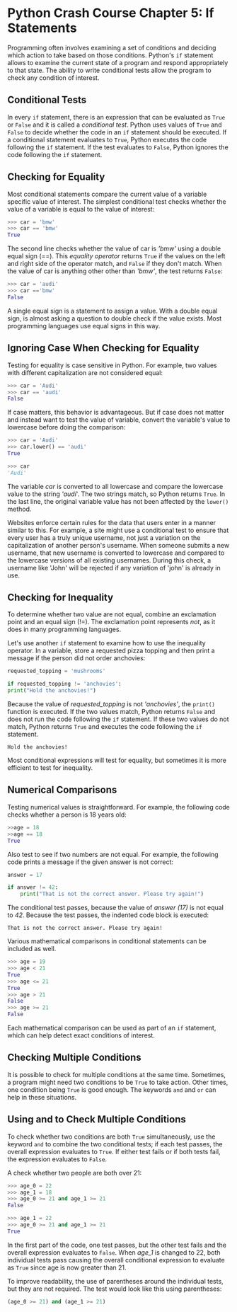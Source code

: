 # Python Crash Course Chapter 5: If Statements

Programming often involves examining a set of conditions and deciding which action to take based on those conditions. Python's `if` statement allows to examine the current state of a program and respond appropriately to that state. The ability to write conditional tests allow the program to check any condition of interest.

## Conditional Tests

In every `if` statement, there is an expression that can be evaluated as `True` or `False` and it is called a *conditional test*. Python uses values of `True` and `False` to decide whether the code in an `if` statement should be executed. If a conditional statement evaluates to `True`, Python executes the code following the `if` statement. If the test evaluates to `False`, Python ignores the code following the `if` statement.

## Checking for Equality

Most conditional statements compare the current value of a variable specific value of interest. The simplest conditional test checks whether the value of a variable is equal to the value of interest:

``` python
>>> car = 'bmw'
>>> car == 'bmw'
True
```

The second line checks whether the value of car is *'bmw'* using a double equal sign (==). This *equality operator* returns `True` if the values on the left and right side of the operator match, and `False` if they don't match. When the value of car is anything other other than *'bmw'*, the test returns `False`:

``` python
>>> car = 'audi'
>>> car =='bmw'
False
```

A single equal sign is a statement to assign a value. With a double equal sign, is almost asking a question to double check if the value exists. Most programming languages use equal signs in this way.

## Ignoring Case When Checking for Equality

Testing for equality is case sensitive in Python. For example, two values with different capitalization are not considered equal:

``` python
>>> car = 'Audi'
>>> car == 'audi'
False
```

If case matters, this behavior is advantageous. But if case does not matter and instead want to test the value of variable, convert the variable's value to lowercase before doing the comparison:

``` python
>>> car = 'Audi'
>>> car.lower() == 'audi'
True

>>> car
'Audi'
```

The variable *car* is converted to all lowercase and compare the lowercase value to the string *'audi*'. The two strings match, so Python returns `True`. In the last line, the original variable value has not been affected by the `lower()` method.

Websites enforce certain rules for the data that users enter in a manner similar to this. For example, a site might use a conditional test to ensure that every user has a truly unique username, not just a variation on the capitalization of another person's username. When someone submits a new username, that new username is converted to lowercase and compared to the lowercase versions of all existing usernames. During this check, a username like 'John' will be rejected if any variation of 'john' is already in use.

## Checking for Inequality

To determine whether two value are not equal, combine an exclamation point and an equal sign (!=). The exclamation point represents *not*, as it does in many programming languages.

Let's use another `if` statement to examine how to use the inequality operator. In a variable, store a requested pizza topping and then print a message if the person did not order anchovies:

``` python
requested_topping = 'mushrooms'

if requested_topping != 'anchovies':
print("Hold the anchovies!")
```

Because the value of *requested_topping* is not *'anchovies'*, the `print()` function is executed. If the two values match, Python returns `False` and does not run the code following the `if` statement. If these two values do not match, Python returns `True` and executes the code following the `if` statement.

`Hold the anchovies!`

Most conditional expressions will test for equality, but sometimes it is more efficient to test for inequality.

## Numerical Comparisons

Testing numerical values is straightforward. For example, the following code checks whether a person is 18 years old:

``` python
>>age = 18
>>age == 18
True
```

Also test to see if two numbers are not equal. For example, the following code prints a message if the given answer is not correct:

``` python
answer = 17

if answer != 42:
    print("That is not the correct answer. Please try again!")
```

The conditional test passes, because the value of *answer (17)* is not equal to *42*. Because the test passes, the indented code block is executed:

`That is not the correct answer. Please try again!`

Various mathematical comparisons in conditional statements can be included as well. 

``` python
>>> age = 19
>>> age < 21
True
>>> age <= 21
True
>>> age > 21
False
>>> age >= 21
False
```

Each mathematical comparison can be used as part of an `if` statement, which can help detect exact conditions of interest.

## Checking Multiple Conditions

It is possible to check for multiple conditions at the same time. Sometimes, a program might need two conditions to be `True` to take action. Other times, one condition being `True` is good enough. The keywords `and` and `or` can help in these situations.

## Using and to Check Multiple Conditions

To check whether two conditions are both `True` simultaneously, use the keyword `and` to combine the two conditional tests; if each test passes, the overall expression evaluates to `True`. If either test fails or if both tests fail, the expression evaluates to `False`. 

A check whether two people are both over 21:

``` python
>>> age_0 = 22
>>> age_1 = 18
>>> age_0 >= 21 and age_1 >= 21
False

>>> age_1 = 22
>>> age_0 >= 21 and age_1 >= 21
True
```

In the first part of the code, one test passes, but the other test fails and the overall expression evaluates to `False`. When *age_1* is changed to 22, both individual tests pass causing the overall conditional expression to evaluate as `True` since age is now greater than 21.

To improve readability, the use of parentheses around the individual tests, but they are not required. The test would look like this using parentheses:

``` python
(age_0 >= 21) and (age_1 >= 21)
```

## 